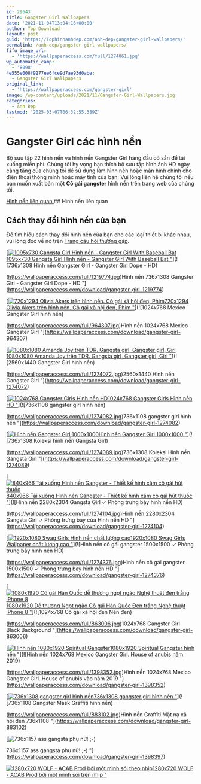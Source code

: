 ```yaml
---
id: 29643
title: Gangster Girl Wallpapers
date: '2021-11-04T13:04:16+00:00'
author: Top Download
layout: post
guid: 'https://Tophinhanhdep.com/anh-dep/gangster-girl-wallpapers/'
permalink: /anh-dep/gangster-girl-wallpapers/
fifu_image_url:
  - 'https://wallpaperaccess.com/full/1274061.jpg'
wp_automatic_camp:
  - '8098'
4e555e008f9277ee6fce9d7ae93d0abe:
  - Gangster Girl Wallpapers
original_link:
  - 'https://wallpaperaccess.com/gangster-girl'
image: /wp-content/uploads/2021/11/Gangster-Girl-Wallpapers.jpg
categories:
  - Ảnh Đẹp
lastmod: '2025-03-07T06:32:55.389Z'
---
```

# Gangster Girl các hình nền

Bộ sưu tập 22 hình nền và hình nền Gangster Girl hàng đầu có sẵn để tải xuống miễn phí. Chúng tôi hy vọng bạn thích bộ sưu tập hình ảnh HD ngày càng tăng của chúng tôi để sử dụng làm hình nền hoặc màn hình chính cho điện thoại thông minh hoặc máy tính của bạn. Vui lòng liên hệ chúng tôi nếu bạn muốn xuất bản một **Cô gái gangster** hình nền trên trang web của chúng tôi.

[Hình nền liên quan ](#related) ## Hình nền liên quan

## Cách thay đổi hình nền của bạn

Để tìm hiểu cách thay đổi hình nền của bạn cho các loại thiết bị khác nhau, vui lòng đọc về nó trên [Trang câu hỏi thường gặp](https://tophinhanhdep.com/faq/).

  
[[![1095x730 Gangsta Girl Hình nền - Gangster Girl With Baseball Bat](https://wallpaperaccess.com/full/1274061.jpg)1095x730 Gangsta Girl Hình nền - Gangster Girl With Baseball Bat "](https://wallpaperaccess.com/download/gangster-girl-1274061)](![736x1308 Hình nền Gangster Girl - Gangster Girl Dope - HD)

(https://wallpaperaccess.com/full/1219774.jpg)Hình nền 736x1308 Gangster Girl - Gangster Girl Dope - HD "](https://wallpaperaccess.com/download/gangster-girl-1219774)

[[![720x1294 Olivia Akers trên hình nền.  Cô gái xã hội đen, Phim](https://wallpaperaccess.com/full/1274064.jpg)720x1294 Olivia Akers trên hình nền. Cô gái xã hội đen, Phim "](https://wallpaperaccess.com/download/gangster-girl-1274064)](![1024x768 Mexico Gangster Girl hình nền)

(https://wallpaperaccess.com/full/964307.jpg)Hình nền 1024x768 Mexico Gangster Girl "](https://wallpaperaccess.com/download/gangster-girl-964307)

[[![1080x1080 Amanda Joy trên TDR.  Gangsta girl, Gangster girl, Girl](https://wallpaperaccess.com/full/1274068.jpg)1080x1080 Amanda Joy trên TDR. Gangsta girl, Gangster girl, Girl "](https://wallpaperaccess.com/download/gangster-girl-1274068)](![2560x1440 Gangster Girl hình nền)

(https://wallpaperaccess.com/full/1274072.jpg)2560x1440 Hình nền Gangster Girl "](https://wallpaperaccess.com/download/gangster-girl-1274072)

[[![1024x768 Gangster Girls Hình nền HD](https://wallpaperaccess.com/full/1274080.jpg)1024x768 Gangster Girls Hình nền HD "](https://wallpaperaccess.com/download/gangster-girl-1274080)](![736x1108 gangster girl hình nền)

(https://wallpaperaccess.com/full/1274082.jpg)736x1108 gangster girl hình nền "](https://wallpaperaccess.com/download/gangster-girl-1274082)

[[![Hình nền Gangster Girl 1000x1000](https://wallpaperaccess.com/full/1274088.jpg)Hình nền Gangster Girl 1000x1000 "](https://wallpaperaccess.com/download/gangster-girl-1274088)](![736x1308 Koleksi hình nền Gangsta Girl)

(https://wallpaperaccess.com/full/1274089.jpg)736x1308 Koleksi Hình nền Gangsta Girl "](https://wallpaperaccess.com/download/gangster-girl-1274089)

[[![840x966 Tải xuống Hình nền Gangster - Thiết kế hình xăm cô gái hút thuốc](https://wallpaperaccess.com/full/1274090.jpg)840x966 Tải xuống Hình nền Gangster - Thiết kế hình xăm cô gái hút thuốc "](https://wallpaperaccess.com/download/gangster-girl-1274090)](![Hình nền 2280x2304 Gangsta Girl ✓ Phòng trưng bày hình nền HD)

(https://wallpaperaccess.com/full/1274104.jpg)Hình nền 2280x2304 Gangsta Girl ✓ Phòng trưng bày của Hình nền HD "](https://wallpaperaccess.com/download/gangster-girl-1274104)

[[![1920x1080 Swag Girls Hình nền chất lượng cao](https://wallpaperaccess.com/full/1274214.jpg)1920x1080 Swag Girls Wallpaper chất lượng cao "](https://wallpaperaccess.com/download/gangster-girl-1274214)](![Hình nền cô gái gangster 1500x1500 ✓ Phòng trưng bày hình nền HD)

(https://wallpaperaccess.com/full/1274376.jpg)Hình nền cô gái gangster 1500x1500 ✓ Phòng trưng bày hình nền HD "](https://wallpaperaccess.com/download/gangster-girl-1274376)

[ [![1080x1920 Cô gái Hàn Quốc dễ thương ngọt ngào Nghệ thuật đen trắng iPhone 8](https://wallpaperaccess.com/full/1274605.jpg)1080x1920 Dễ thương Ngọt ngào Cô gái Hàn Quốc Đen trắng Nghệ thuật iPhone 8 "](https://wallpaperaccess.com/download/gangster-girl-1274605)](![1024x768 Cô gái xã hội đen Nền đen)

(https://wallpaperaccess.com/full/863006.jpg)1024x768 Gangster Girl Black Background "](https://wallpaperaccess.com/download/gangster-girl-863006)

[[![Hình nền 1080x1920 Spiritual Gangster](https://wallpaperaccess.com/full/1274613.jpg)1080x1920 Spiritual Gangster hình nền "](https://wallpaperaccess.com/download/gangster-girl-1274613)](![Hình nền 1024x768 Mexico Gangster Girl.  House of anubis năm 2019)

(https://wallpaperaccess.com/full/1398352.jpg)Hình nền 1024x768 Mexico Gangster Girl. House of anubis vào năm 2019 "](https://wallpaperaccess.com/download/gangster-girl-1398352)

[[![736x1308 gangster girl hình nền](https://wallpaperaccess.com/full/1398366.jpg)736x1308 gangster girl hình nền "](https://wallpaperaccess.com/download/gangster-girl-1398366)](![736x1108 Gangster Mask Graffiti hình nền)

(https://wallpaperaccess.com/full/883102.jpg)Hình nền Graffiti Mặt nạ xã hội đen 736x1108 "](https://wallpaperaccess.com/download/gangster-girl-883102)

[![736x1157 ass gangsta phụ nữ!  ;-)](https://wallpaperaccess.com/full/1398397.jpg)

736x1157 ass gangsta phụ nữ! ;-) "](https://wallpaperaccess.com/download/gangster-girl-1398397)

[![1280x720 WOLF - ACAB Prod bởi một mình sói theo nhịp](https://wallpaperaccess.com/full/1398423.jpg)1280x720 WOLF - ACAB Prod bởi một mình sói trên nhịp "](https://wallpaperaccess.com/download/gangster-girl-1398423)
